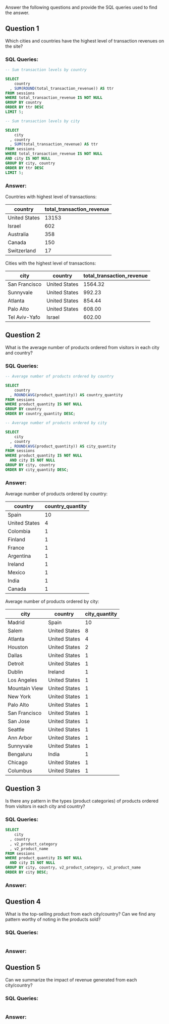 Answer the following questions and provide the SQL queries used to find the answer.

## Question 1 
Which cities and countries have the highest level of transaction revenues on the site?

### SQL Queries:

```sql
-- Sum transaction levels by country

SELECT
    country
  , SUM(ROUND(total_transaction_revenue)) AS ttr
FROM sessions
WHERE total_transaction_revenue IS NOT NULL
GROUP BY country
ORDER BY ttr DESC
LIMIT 5;
```

```sql
-- Sum transaction levels by city

SELECT
    city
  , country
  , SUM(total_transaction_revenue) AS ttr
FROM sessions
WHERE total_transaction_revenue IS NOT NULL
AND city IS NOT NULL
GROUP BY city, country
ORDER BY ttr DESC
LIMIT 5;
```
### Answer:

Countries with highest level of transactions:

| country       | total_transaction_revenue |
| ------------- | ------------------------- |
| United States | 13153                     |
| Israel        | 602                       |
| Australia     | 358                       |
| Canada        | 150                       |
| Switzerland   | 17                        |

Cities with the highest level of transactions:

| city          | country       | total_transaction_revenue |
| ------------- | ------------- | ------------------------- |
| San Francisco | United States | 1564.32                   |
| Sunnyvale     | United States | 992.23                    |
| Atlanta       | United States | 854.44                    |
| Palo Alto     | United States | 608.00                    |
| Tel Aviv-Yafo | Israel        | 602.00                    |

## Question 2
What is the average number of products ordered from visitors in each city and country?

### SQL Queries:

```sql
-- Average number of products ordered by country

SELECT
    country
  , ROUND(AVG(product_quantity)) AS country_quantity
FROM sessions
WHERE product_quantity IS NOT NULL
GROUP BY country
ORDER BY country_quantity DESC;
```

```sql
-- Average number of products ordered by city

SELECT
    city
  , country
  , ROUND(AVG(product_quantity)) AS city_quantity
FROM sessions
WHERE product_quantity IS NOT NULL
  AND city IS NOT NULL
GROUP BY city, country
ORDER BY city_quantity DESC;
```
### Answer:

Average number of products ordered by country:

| country       | country_quantity |
| ------------- | ---------------- |
| Spain         | 10               |
| United States | 4                |
| Colombia      | 1                |
| Finland       | 1                |
| France        | 1                |
| Argentina     | 1                |
| Ireland       | 1                |
| Mexico        | 1                |
| India         | 1                |
| Canada        | 1                |

Average number of products ordered by city:

| city          | country       | city_quantity |
| ------------- | ------------- | ------------- |
| Madrid        | Spain         | 10            |
| Salem         | United States | 8             |
| Atlanta       | United States | 4             |
| Houston       | United States | 2             |
| Dallas        | United States | 1             |
| Detroit       | United States | 1             |
| Dublin        | Ireland       | 1             |
| Los Angeles   | United States | 1             |
| Mountain View | United States | 1             |
| New York      | United States | 1             |
| Palo Alto     | United States | 1             |
| San Francisco | United States | 1             |
| San Jose      | United States | 1             |
| Seattle       | United States | 1             |
| Ann Arbor     | United States | 1             |
| Sunnyvale     | United States | 1             |
| Bengaluru     | India         | 1             |
| Chicago       | United States | 1             |
| Columbus      | United States | 1             |

## Question 3

Is there any pattern in the types (product categories) of products ordered from visitors in each city and country?
### SQL Queries:

```sql
SELECT
    city
  , country
  , v2_product_category
  , v2_product_name
FROM sessions
WHERE product_quantity IS NOT NULL
  AND city IS NOT NULL
GROUP BY city, country, v2_product_category, v2_product_name
ORDER BY city DESC;
```

### Answer:

## Question 4 

What is the top-selling product from each city/country? Can we find any pattern worthy of noting in the products sold?
### SQL Queries:

```sql
```

### Answer:

## Question 5 

Can we summarize the impact of revenue generated from each city/country?
### SQL Queries:

```sql
```
### Answer: